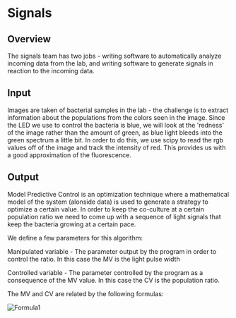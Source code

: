 # Signals
## Overview
The signals team has two jobs - writing software to automatically analyze incoming data from the lab, and writing software to
generate signals in reaction to the incoming data.

## Input
Images are taken of bacterial samples in the lab - the challenge is to extract information about the populations from the colors seen
in the image. Since the LED we use to control the bacteria is blue, we will look at the 'redness' of the image rather than the 
amount of green, as blue light bleeds into the green spectrum a little bit.
In order to do this, we use scipy to read the rgb values off of the image and track the intensity of red. This provides us with a
good approximation of the fluorescence.

## Output

Model Predictive Control is an optimization technique where a mathematical model of the system (alonside data)
is used to generate a strategy to optimize a certain value. In order to keep the co-culture at a certain population ratio
we need to come up with a sequence of light signals that keep the bacteria growing at a certain pace.

We define a few parameters for this algorithm:

Manipulated variable - The parameter output by the program in order to control the ratio. In this case the MV is the light pulse width

Controlled variable - The parameter controlled by the program as a consequence of the MV value. In this case the CV is the population ratio.

The MV and CV are related by the following formulas:

![Formula1](http://latex2png.com/output//latex_d8c96bc3f73569bb6bf860bc0a18d7fe.png)

